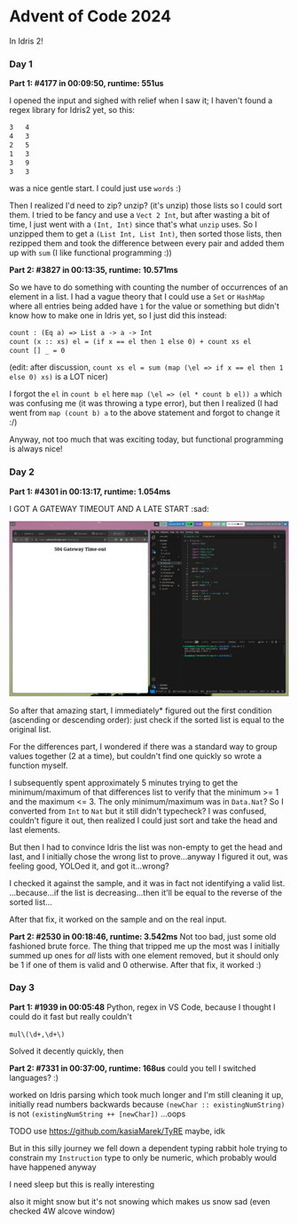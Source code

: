 # Advent of Code 2024

In Idris 2!

### Day 1
**Part 1: #4177 in 00:09:50, runtime: 551us**

I opened the input and sighed with relief when I saw it; I haven't found a regex library for Idris2 yet, so this:
```
3   4
4   3
2   5
1   3
3   9
3   3
```
was a nice gentle start. I could just use `words` :)

Then I realized I'd need to zip? unzip? (it's unzip) those lists so I could sort them. I tried to be fancy and use a `Vect 2 Int`, but after wasting a bit of time, I just went with a `(Int, Int)` since that's what `unzip` uses. So I unzipped them to get a `(List Int, List Int)`, then sorted those lists, then rezipped them and took the difference between every pair and added them up with `sum` (I like functional programming :))

**Part 2: #3827 in 00:13:35, runtime: 10.571ms**

So we have to do something with counting the number of occurrences of an element in a list. I had a vague theory that I could use a `Set` or `HashMap` where all entries being added have `1` for the value or something but didn't know how to make one in Idris yet, so I just did this instead:
```
count : (Eq a) => List a -> a -> Int
count (x :: xs) el = (if x == el then 1 else 0) + count xs el
count [] _ = 0
```
(edit: after discussion, `count xs el = sum (map (\el => if x == el then 1 else 0) xs)` is a LOT nicer)

I forgot the `el` in `count b el` here `map (\el => (el * count b el)) a` which was confusing me (it was throwing a type error), but then I realized (I had went from `map (count b) a` to the above statement and forgot to change it :/)

Anyway, not too much that was exciting today, but functional programming is always nice!

### Day 2
**Part 1: #4301 in 00:13:17, runtime: 1.054ms**

I GOT A GATEWAY TIMEOUT AND A LATE START :sad:

![](gateway_timeout.png)

So after that amazing start, I immediately* figured out the first condition (ascending or descending order): just check if the sorted list is equal to the original list.

For the differences part, I wondered if there was a standard way to group values together (2 at a time), but couldn't find one quickly so wrote a function myself.

I subsequently spent approximately 5 minutes trying to get the minimum/maximum of that differences list to verify that the minimum >= 1 and the maximum <= 3. The only minimum/maximum was in `Data.Nat`? So I converted from `Int` to `Nat` but it still didn't typecheck? I was confused, couldn't figure it out, then realized I could just sort and take the head and last elements.

But then I had to convince Idris the list was non-empty to get the head and last, and I initially chose the wrong list to prove...anyway I figured it out, was feeling good, YOLOed it, and got it...wrong?

I checked it against the sample, and it was in fact not identifying a valid list. ...because...if the list is decreasing...then it'll be equal to the reverse of the sorted list...

After that fix, it worked on the sample and on the real input.

**Part 2: #2530 in 00:18:46, runtime: 3.542ms**
Not too bad, just some old fashioned brute force. The thing that tripped me up the most was I initially summed up ones for *all* lists with one element removed, but it should only be 1 if one of them is valid and 0 otherwise. After that fix, it worked :)

### Day 3

**Part 1: #1939 in 00:05:48**
Python, regex in VS Code, because I thought I could do it fast but really couldn't

`mul\(\d+,\d+\)`

Solved it decently quickly, then

**Part 2: #7331 in 00:37:00, runtime: 168us**
could you tell I switched languages? :)

worked on Idris parsing which took much longer and I'm still cleaning it up, initially read numbers backwards because `(newChar :: existingNumString)` is not `(existingNumString ++ [newChar])` ...oops

TODO use https://github.com/kasiaMarek/TyRE maybe, idk

But in this silly journey we fell down a dependent typing rabbit hole trying to constrain my `Instruction` type to only be numeric, which probably would have happened anyway

I need sleep but this is really interesting

also it might snow but it's not snowing which makes us snow sad (even checked 4W alcove window)